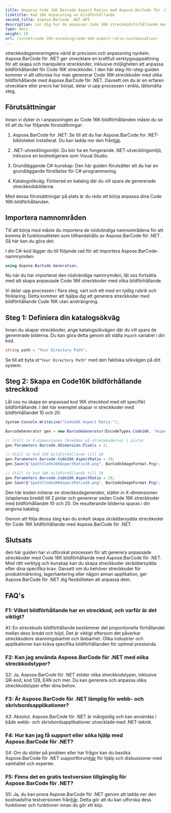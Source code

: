 ```yaml
---
title: Anpassa Code 16K Barcode Aspect Ratios med Aspose.BarCode för .NET
linktitle: Kod 16K Anpassning av bildförhållande
second_title: Aspose.BarCode .NET API
description: Lär dig hur du anpassar Code 16K streckkodsförhållande med Aspose.BarCode för .NET. Skapa exakta streckkoder för dina applikationer.
type: docs
weight: 10
url: /sv/net/code-16k-encoding/code-16k-aspect-ratio-customization/
---
```

streckkodsgenereringens värld är precision och anpassning nyckeln. Aspose.BarCode för .NET ger utvecklare en kraftfull verktygsuppsättning för att skapa och manipulera streckkoder, inklusive möjligheten att anpassa bildförhållandet för Code 16K streckkoder. I den här steg-för-steg-guiden kommer vi att utforska hur man genererar Code 16K-streckkoder med olika bildförhållande med Aspose.BarCode för .NET. Oavsett om du är en erfaren utvecklare eller precis har börjat, delar vi upp processen i enkla, lättsmälta steg.

## Förutsättningar

Innan vi dyker in i anpassningen av Code 16K-bildförhållanden måste du se till att du har följande förutsättningar:

1.  Aspose.BarCode for .NET: Se till att du har Aspose.BarCode for .NET-biblioteket installerat. Du kan ladda ner den från[här](https://releases.aspose.com/barcode/net/).

2. .NET-utvecklingsmiljö: Du bör ha en fungerande .NET-utvecklingsmiljö, inklusive en kodredigerare som Visual Studio.

3. Grundläggande C#-kunskap: Den här guiden förutsätter att du har en grundläggande förståelse för C#-programmering.

4. Katalogsökväg: Förbered en katalog där du vill spara de genererade streckkodsbilderna.

Med dessa förutsättningar på plats är du redo att börja anpassa dina Code 16K-bildförhållanden.

## Importera namnområden

Till att börja med måste du importera de nödvändiga namnområdena för att komma åt funktionaliteten som tillhandahålls av Aspose.BarCode för .NET. Så här kan du göra det:

I din C#-kod lägger du till följande rad för att importera Aspose.BarCode-namnrymden:

```csharp
using Aspose.BarCode.Generation;
```

Nu när du har importerat den nödvändiga namnrymden, låt oss fortsätta med att skapa anpassade Code 16K streckkoder med olika bildförhållande.

Vi delar upp processen i flera steg, vart och ett med en tydlig rubrik och förklaring. Detta kommer att hjälpa dig att generera streckkoder med bildförhållande Code 16K utan ansträngning.

## Steg 1: Definiera din katalogsökväg

 Innan du skapar streckkoder, ange katalogsökvägen där du vill spara de genererade bilderna. Du kan göra detta genom att ställa in`path` variabel i din kod.

```csharp
string path = "Your Directory Path";
```

 Se till att byta ut`"Your Directory Path"` med den faktiska sökvägen på ditt system.

## Steg 2: Skapa en Code16K bildförhållande streckkod

Låt oss nu skapa en anpassad kod 16K streckkod med ett specifikt bildförhållande. I det här exemplet skapar vi streckkoder med bildförhållandet 10 och 20.

```csharp
System.Console.WriteLine("Code16K Aspect Ratio:");

BarcodeGenerator gen = new BarcodeGenerator(EncodeTypes.Code16K, "Aspose.BarCode");

// Ställ in X-dimensionen (bredden på streckkoderna) i pixlar
gen.Parameters.Barcode.XDimension.Pixels = 2;

// Ställ in kod 16K bildförhållande till 10
gen.Parameters.Barcode.Code16K.AspectRatio = 10;
gen.Save($"{path}Code16KAspectRatio10.png", BarCodeImageFormat.Png);

// Ställ in kod 16K bildförhållande till 20
gen.Parameters.Barcode.Code16K.AspectRatio = 20;
gen.Save($"{path}Code16KAspectRatio20.png", BarCodeImageFormat.Png);
```

Den här koden initierar en streckkodsgenerator, ställer in X-dimensionen (staplarnas bredd) till 2 pixlar och genererar sedan Code 16K streckkoder med bildförhållandet 10 och 20. De resulterande bilderna sparas i din angivna katalog.

Genom att följa dessa steg kan du enkelt skapa skräddarsydda streckkoder för Code 16K bildförhållande med Aspose.BarCode för .NET.

## Slutsats

den här guiden har vi utforskat processen för att generera anpassade streckkoder med Code 16K bildförhållande med Aspose.BarCode för .NET. Med rätt verktyg och kunskap kan du skapa streckkoder skräddarsydda efter dina specifika krav. Oavsett om du behöver streckkoder för produktmärkning, lagerhantering eller någon annan applikation, ger Aspose.BarCode för .NET dig flexibiliteten att anpassa dem.

## FAQ's

### F1: Vilket bildförhållande har en streckkod, och varför är det viktigt?

A1: En streckkods bildförhållande bestämmer det proportionella förhållandet mellan dess bredd och höjd. Det är viktigt eftersom det påverkar streckkodens skanningsbarhet och läsbarhet. Olika industrier och applikationer kan kräva specifika bildförhållanden för optimal prestanda.

### F2: Kan jag använda Aspose.BarCode för .NET med olika streckkodstyper?

S2: Ja, Aspose.BarCode för .NET stöder olika streckkodstyper, inklusive QR-kod, kod 128, EAN och mer. Du kan generera och anpassa olika streckkodstyper efter dina behov.

### F3: Är Aspose.BarCode för .NET lämplig för webb- och skrivbordsapplikationer?

A3: Absolut. Aspose.BarCode för .NET är mångsidig och kan användas i både webb- och skrivbordsapplikationer utvecklade med .NET-teknik.

### F4: Hur kan jag få support eller söka hjälp med Aspose.BarCode för .NET?

 S4: Om du stöter på problem eller har frågor kan du besöka Aspose.BarCode för .NET supportforum[här](https://forum.aspose.com/c/barcode/13) för hjälp och diskussioner med samhället och experter.

### F5: Finns det en gratis testversion tillgänglig för Aspose.BarCode för .NET?

 S5: Ja, du kan prova Aspose.BarCode för .NET genom att ladda ner den kostnadsfria testversionen från[här](https://releases.aspose.com/). Detta gör att du kan utforska dess funktioner och funktioner innan du gör ett köp.
